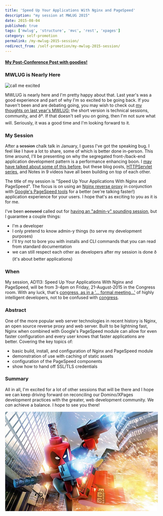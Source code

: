 ```yaml
---
title: 'Speed Up Your Applications With Nginx and PageSpeed'
description: "my session at MWLUG 2015"
date: 2015-08-04
published: true
tags: ['mwlug', 'structure', 'mvc', 'rest', 'xpages']
category: self-promotion
permalink: /my-mwlug-2015-session/
redirect_from: /self-promotion/my-mwlug-2015-session/
---
```


#### [My Post-Conference Post with goodies!](/self-promotion/mwlug-ad113-success)

### MWLUG is Nearly Here

![call me excited](https://i.giphy.com/mPOGx4hJtOWSA.gif)

MWLUG is nearly here and I'm pretty happy about that. Last year's was a good experience and part of why I'm so excited to be going back. If you haven't been and are debating going, you may wish to check out [my thoughts on last year's MWLUG](/xpages/community-code-and-evolution/); the short version is technical sessions, community, and ðº. If that doesn't sell you on going, then I'm not sure what will. Seriously, it was a good time and I'm looking forward to it.

### My Session

After a <s>session</s> chalk talk in January, I guess I've got the speaking bug. I feel like I have a lot to share, some of which is better done in-person. This time around, I'll be presenting on why the segregated front-/back-end application development pattern is a performance enhancing boon. I [may have talked about some of this before](https://edm00se.io/xpages/application-logic/), but these blog posts, [HTTPServlet series](/servlet-series/), and Notes in 9 videos have all been building on top of each other.

The title of my session is "Speed Up Your Applications With Nginx and PageSpeed". The focus is on using an [Nginx reverse proxy](https://nginx.org/) in conjunction with [Google's PageSpeed tools](https://developers.google.com/speed/pagespeed/?hl=en) for a better (we're talking faster!) application experience for your users. I hope that's as exciting to you as it is for me.

I've been <s>accused</s> called out for [having an "admin-y" sounding session](https://www.youtube.com/watch?v=dAN1iGaOv2s&t=8m27s), but I guarantee a couple things:

* I'm a developer
* I only pretend to know admin-y things (to serve my development purposes)
* I'll try not to bore you with installs and CLI commands that you can read from standard documentation
* we can still respect each other as developers after my session is done ð (it's about better applications)

### When

My session, AD113: Speed Up Your Applications With Nginx and PageSpeed, will be from 3-4pm on Friday, 21-August-2015 in the Congress room. With any luck, that's [congress, as in a '... formal meeting...'](https://en.wikipedia.org/wiki/Congress) of highly intelligent developers, not to be confused with [congress](https://www.urbandictionary.com/define.php?term=Congress&defid=4452659).

### Abstract

One of the more popular web server technologies in recent history is Nginx, an open source reverse proxy and web server. Built to be lightning fast, Nginx when combined with Google's PageSpeed module can allow for even faster configuration and every user knows that faster applications are better. Covering the key topics of:

* basic build, install, and configuration of Nginx and PageSpeed module
* demonstration of use with caching of static assets
* configuration of the PageSpeed components
* show how to hand off SSL/TLS credentials

### Summary

All in all, I'm excited for a lot of other sessions that will be there and I hope we can keep driving forward on reconciling our Domino/XPages development practices with the greater, web development community. We _can_ achieve a balance. I hope to see you there!

![Weeeeee!](./images/deadpool.jpg)
